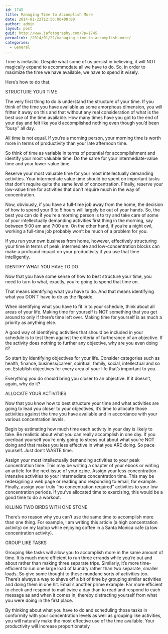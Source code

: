 ```yaml
---
id: 1745
title: Managing Time to Accomplish More
date: 2014-01-22T12:56:00+00:00
author: admin
layout: post
guid: http://www.jafotography.com/?p=1745
permalink: /2014/01/22/managing-time-to-accomplish-more/
categories:
  - General
---
```

Time is inelastic. Despite what some of us persist in believing, it will NOT magically expand to accommodate all we have to do. So, in order to maximize the time we have available, we have to spend it wisely.

Here&#8217;s how to do that.

STRUCTURE YOUR TIME

The very first thing to do is understand the structure of your time. If you think of the time you have available as some amorphous dimension, you will fritter it away on this and that without any real consideration of what is the best use of the time available. How many times have you got to the end of your day and felt like you&#8217;d accomplished nothing even though you&#8217;d been &#8220;busy&#8221; all day.

All time is not equal. If you&#8217;re a morning person, your morning time is worth more in terms of productivity than your late afternoon time.

So think of time as variable in terms of potential for accomplishment and identify your most valuable time. Do the same for your intermediate-value time and your lower-value time.

Reserve your most valuable time for your most intellectually demanding activities. Your intermediate value time should be spent on important tasks that don&#8217;t require quite the same level of concentration. Finally, reserve your low-value time for activities that don&#8217;t require much in the way of concentration.

Now, obviously, if you have a full-time job away from the home, the decision of how to spend your 9 to 5 hours will largely be out of your hands. So, the best you can do if you&#8217;re a morning person is to try and take care of some of your intellectually demanding activities first thing in the morning, say between 5:00 am and 7:00 am. On the other hand, if you&#8217;re a night owl, working a full-time job probably won&#8217;t be much of a problem for you.

If you run your own business from home, however, effectively structuring your time in terms of peak, intermediate and low-concentration blocks can make a profound impact on your productivity if you use that time intelligently.

IDENTIFY WHAT YOU HAVE TO DO

Now that you have some sense of how to best structure your time, you need to turn to what, exactly, you&#8217;re going to spend that time on.

That means identifying what you have to do. And that means identifying what you DON&#8217;T have to do as the flipside.

When identifying what you have to fit in to your schedule, think about all areas of your life. Making time for yourself is NOT something that you get around to only if there&#8217;s time left over. Making time for yourself is as much a priority as anything else.

A good way of identifying activities that should be included in your schedule is to test them against the criteria of furtherance of an objective. If the activity does nothing to further any objective, why are you even doing it?

So start by identifying objectives for your life. Consider categories such as health, finance, business/career, spiritual, family, social, intellectual and so on. Establish objectives for every area of your life that&#8217;s important to you.

Everything you do should bring you closer to an objective. If it doesn&#8217;t, again, why do it?

ALLOCATE YOUR ACTIVITIES

Now that you know how to best structure your time and what activities are going to lead you closer to your objectives, it&#8217;s time to allocate those activities against the time you have available and in accordance with your various concentration levels.

Begin by estimating how much time each activity in your day is likely to take. Be realistic about what you can really accomplish in one day. If you overload yourself you&#8217;re only going to stress out about what you&#8217;re NOT doing and that makes you less effective in what you ARE doing. So pace yourself. Just don&#8217;t WASTE time.

Assign your most intellectually demanding activities to your peak concentration time. This may be writing a chapter of your ebook or writing an article for the next issue of your ezine. Assign your less concentration-intensive activities to your intermediate concentration time. This may be redesigning a web page or reading and responding to email, for example. Finally, assign your truly &#8220;no concentration required&#8221; activities to your low concentration periods. If you&#8217;ve allocated time to exercising, this would be a good time to do a workout.

KILLING TWO BIRDS WITH ONE STONE

There&#8217;s no reason why you can&#8217;t use the same time to accomplish more than one thing. For example, I am writing this article (a high concentration activity) on my laptop while enjoying coffee in a Santa Monica cafe (a low concentration activity).

GROUP LIKE TASKS

Grouping like tasks will allow you to accomplish more in the same amount of time. It is much more efficient to run three errands while you&#8217;re out and about rather than making three separate trips. Similarly, it&#8217;s more time-efficient to run one large load of laundry rather than two separate, smaller loads. So give some thought to these mundane sorts of activities too. There&#8217;s always a way to shave off a bit of time by grouping similar activities and doing them in one hit. Email&#8217;s another prime example. Far more efficient to check and respond to mail twice a day than to read and respond to each message as and when it comes in, thereby distracting yourself from what you were doing in the first place.

By thinking about what you have to do and scheduling those tasks in conformity with your concentration levels as well as grouping like activities, you will naturally make the most effective use of the time available. Your productivity will increase proportionately